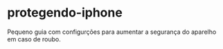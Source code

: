 # protegendo-iphone
Pequeno guia com configurções para aumentar a segurança do aparelho em caso de roubo.
